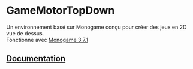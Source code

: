 # GameMotorTopDown
Un environnement basé sur Monogame conçu pour créer des jeux en 2D vue de dessus.    
Fonctionne avec [Monogame 3.7.1](https://community.monogame.net/t/monogame-3-7-1/11173)    
## [Documentation](https://docs.google.com/document/d/1MxcK5GptbaimHiDBPRaO6LyHuBXkT2p2xKwirLxS8Fc/edit?usp=sharing)
